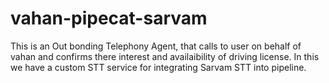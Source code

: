 # vahan-pipecat-sarvam
This is an Out bonding Telephony Agent, that calls to user on behalf of vahan and confirms there interest and availaibility of driving license. In this we have a custom STT service for integrating Sarvam STT into pipeline.
